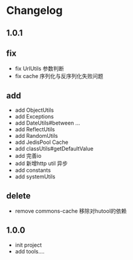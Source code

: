 # Changelog
## 1.0.1
 ## fix
 + fix UrlUtils 参数判断
 + fix cache 序列化与反序列化失败问题
 ## add
  + add ObjectUtils
  + add Exceptions
  + add DateUtils#between ...
  + add ReflectUtils
  + add RandomUtils
  + add JedisPool Cache
  + add classUtils#getDefaultValue
  + add 完善io
  + add 新增http util 异步
  + add constants
  + add systemUtils
 ## delete
  + remove commons-cache 移除对hutool的依赖
## 1.0.0
 + init project
 + add tools....
